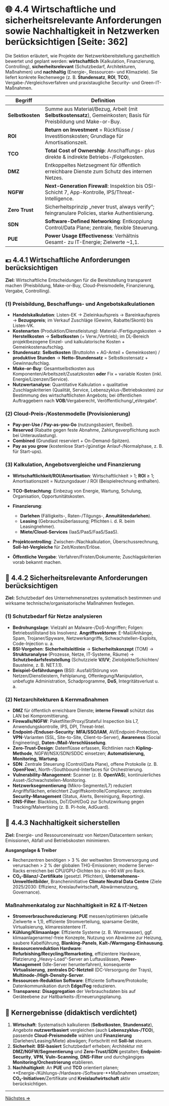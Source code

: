 # 🌐 4.4 Wirtschaftliche und sicherheitsrelevante Anforderungen sowie Nachhaltigkeit in Netzwerken berücksichtigen [Seite: 362]

Die Sektion erläutert, wie Projekte der Netzwerkbereitstellung ganzheitlich bewertet und geplant werden: **wirtschaftlich** (Kalkulation, Finanzierung, Controlling), **sicherheitsrelevant** (Schutzbedarf, Architekturen, Maßnahmen) und **nachhaltig** (Energie-, Ressourcen- und Klimaziele). Sie liefert konkrete Rechenwege (z. B. **Stundensatz**, **ROI**, **TCO**), Vergabe-/Vergleichsverfahren und praxistaugliche Security- und Green-IT-Maßnahmen. 

| Begriff          | Definition                                                                                                          |
| ---------------- | ------------------------------------------------------------------------------------------------------------------- |
| **Selbstkosten** | Summe aus Material/Bezug, Arbeit (mit **Selbstkostensatz**), Gemeinkosten; Basis für Preisbildung und Make-or-Buy.  |
| **ROI**          | **Return on Investment** = Rückflüsse / Investitionskosten; Grundlage für Amortisationszeit.                        |
| **TCO**          | **Total Cost of Ownership**: Anschaffungs- plus direkte & indirekte Betriebs-/Folgekosten.                          |
| **DMZ**          | Entkoppeltes Netzsegment für öffentlich erreichbare Dienste zum Schutz des internen Netzes.                         |
| **NGFW**         | **Next-Generation Firewall**: Inspektion bis OSI-Schicht 7, App-Kontrolle, IPS/Threat-Intelligence.                 |
| **Zero Trust**   | Sicherheitsprinzip „never trust, always verify“; feingranulare Policies, starke Authentisierung.                    |
| **SDN**          | **Software-Defined Networking**: Entkopplung Control/Data Plane; zentrale, flexible Steuerung.                      |
| **PUE**          | **Power Usage Effectiveness**: Verhältnis Gesamt- zu IT-Energie; Zielwerte ~1,1.                                    |

## 💶 4.4.1 Wirtschaftliche Anforderungen berücksichtigen

**Ziel:** Wirtschaftliche Entscheidungen für die Bereitstellung transparent machen (Preisbildung, Make-or-Buy, Cloud-Preismodelle, Finanzierung, Vergabe, Controlling). 

### (1) Preisbildung, Beschaffungs- und Angebotskalkulationen

* **Handelskalkulation**: Listen-EK → Zieleinkaufspreis → Bareinkaufspreis → **Bezugspreis**; im Verkauf Zuschläge (Gewinn, Rabatte/Skonti) bis Listen-VK. 
* **Kostenarten** (Produktion/Dienstleistung): Material-/Fertigungskosten → **Herstellkosten** → **Selbstkosten** (+ Verw./Vertrieb); im DL-Bereich projektbezogene Einzel- und kalkulatorische Kosten + Gemeinkostenaufschlag. 
* **Stundensatz**: **Selbstkosten** (Bruttolohn + AG-Anteil + Gemeinkosten) / **produktive Stunden** → **Netto-Stundensatz** = Selbstkostensatz + Gewinnaufschlag. 
* **Make-or-Buy**: Gesamtselbstkosten aus Komponenten/Arbeitszeit/Zusatzkosten **oder** Fix + variable Kosten (inkl. Energie/Lizenzen/Service). 
* **Nutzwertanalyse**: Quantitative Kalkulation + qualitative Zuschlagskriterien (Qualität, Service, Lebenszyklus-/Betriebskosten) zur Bestimmung des wirtschaftlichsten Angebots; bei öffentlichen Auftraggebern nach **VOB**/Vergabe­recht, Veröffentlichung/„eVergabe“.

### (2) Cloud-Preis-/Kostenmodelle (Provisionierung)

* **Pay-per-Use / Pay-as-you-Go** (nutzungsbasiert, flexibel).
* **Reserved** (Rabatte gegen feste Abnahme, Zahlungsverpflichtung auch bei Unterauslastung).
* **Combined** (Grundlast reserviert + On-Demand-Spitzen).
* **Pay as you grow** (kostenlose Start-/günstige Anlauf-/Normalphase, z. B. für Start-ups). 

### (3) Kalkulation, Angebotsvergleiche und Finanzierung

* **Wirtschaftlichkeit/ROI/Amortisation**: Wirtschaftlichkeit > 1; **ROI** ≥ 1; Amortisationszeit = Nutzungsdauer / ROI (Beispielrechnung enthalten). 
* **TCO-Betrachtung**: Einbezug von Energie, Wartung, Schulung, Organisation, Opportunitätskosten. 
* **Finanzierung**:

  * **Darlehen** (Fälligkeits-, Raten-/Tilgungs-, **Annuitätendarlehen**).
  * **Leasing** (Gebrauchsüberlassung; Pflichten i. d. R. beim Leasingnehmer).
  * **Miete/Cloud-Services** (IaaS/PaaS/FaaS/SaaS). 
* **Projektcontrolling**: Zwischen-/Nachkalkulation, Überschussrechnung, **Soll-Ist-Vergleiche** für Zeit/Kosten/Erlöse. 
* **Öffentliche Vergabe**: Verfahren/Fristen/Dokumente; Zuschlagskriterien vorab bekannt machen. 

## 🔐 4.4.2 Sicherheitsrelevante Anforderungen berücksichtigen

**Ziel:** Schutzbedarf des Unternehmensnetzes systematisch bestimmen und wirksame technische/organisatorische Maßnahmen festlegen. 

### (1) Schutzbedarf für Netze analysieren

* **Bedrohungslage**: Vielzahl an Malware-/DoS-Angriffen; Folgen: Betriebsstillstand bis Insolvenz. **Angriffsvektoren**: E-Mail/Anhänge, Spam, Trojaner/Spyware, Netzwerkangriffe, Schwachstellen-Exploits, Code-Injection u. a. 
* **BSI-Vorgehen**: **Sicherheitsleitlinie** → **Sicherheitskonzept** (TOM) → **Strukturanalyse** (Prozesse, Netze, IT-Systeme, Räume) → **Schutzbedarfsfeststellung** (Schutzziele **V/I/V**; Zielobjekte/Schichten/ Bausteine, z. B. NET.1.1). 
* **Beispiel-Gefährdungen** (BSI): Ausfall/Störung von Netzen/Dienstleistern, Fehlplanung, Offenlegung/Manipulation, unbefugte Administration, Schadprogramme, **DoS**, Integritätsverlust u. a. 

### (2) Netzarchitekturen & Kernmaßnahmen

* **DMZ** für öffentlich erreichbare Dienste; **interne Firewall** schützt das LAN bei Kompromittierung. 
* **Firewalls/NGFW**: Paketfilter/Proxy/Stateful Inspection bis L7, Anwendungskontrolle, IPS, DPI, Threat-Intel. 
* **Endpoint-/Enduser-Security**: **MFA/SSO/IAM**, AV/Endpoint-Protection, **VPN**-Varianten (SSL, Site-to-Site, Client-to-Server), **Awareness** (Social Engineering), **Daten-/Mail-Verschlüsselung**. 
* **Zero-Trust-Design**: Datenflüsse erfassen, Richtlinien nach **Kipling-Methode**, NGFW/NSX/SDN/SDDC einsetzen; **Automatisierung, Monitoring, Wartung**. 
* **SDN**: Zentrale Steuerung (Control/Data Plane), offene Protokolle (z. B. **OpenFlow**), North-/Southbound-Interfaces für Orchestrierung. 
* **Vulnerability-Management**: Scanner (z. B. **OpenVAS**), kontinuierliches Asset-/Schwachstellen-Monitoring. 
* **Netzwerksegmentierung** (Mikro-Segmente/L7) reduziert Angriffsflächen, erleichtert Zugriffskontrolle/Compliance; zentrales **Security-Management** (Status, Alerts, Bereinigung, Reporting). 
* **DNS-Filter**: Blacklists, DoT/DoH/DoQ zur Schutzwirkung gegen Tracking/Malvertising (z. B. Pi-hole, AdGuard). 

## 🌱 4.4.3 Nachhaltigkeit sicherstellen

**Ziel:** Energie- und Ressourceneinsatz von Netzen/Datacentern senken; Emissionen, Abfall und Betriebskosten minimieren. 

**Ausgangslage & Treiber**

* Rechenzentren benötigen > 3 % der weltweiten Stromversorgung und verursachen > 2 % der globalen THG-Emissionen; moderne Server-Racks erreichen bei CPU/GPU-Dichten bis zu ~90 kW pro Rack. 
* **CO₂-Bilanz/-Zertifikate** (gesetzl. Pflichten), **Unternehmens-Umweltleitbilder**, Brancheninitiative **Climate Neutral Data Centre** (Ziele 2025/2030: Effizienz, Kreislaufwirtschaft, Abwärmenutzung, Governance). 

### Maßnahmenkatalog zur Nachhaltigkeit in RZ & IT-Netzen

* **Stromverbrauchsreduzierung**: **PUE** messen/optimieren (aktuelle Zielwerte ≈ 1,1), effiziente Stromverteilung, sparsame Geräte, Virtualisierung, klimaresistentere IT. 
* **Kühlung/Klimaanlage**: Effiziente Systeme (z. B. Warmwasser), ggf. klimaanlagenarme/-freie Konzepte, Nutzung von Abwärme zur Heizung, saubere Kabelführung, **Blanking-Panels**, **Kalt-/Warmgang-Einhausung**. 
* **Ressourcenreduktion Hardware**: **Refurbishing/Recycling/Remarketing**, effizientere Hardware, Platzierung „Heavy-Load“-Server an Luftauslässen, **Power-Management** (Idle-Server herunterfahren), konsequente **Virtualisierung**, **zentrales DC-Netzteil** (DC-Versorgung der Trays), **Multinode-/High-Density-Server**. 
* **Ressourcen-Reduktion Software**: Effiziente Software/Protokolle; Datenkommunikation durch **Edge/Fog** reduzieren. 
* **Transparenz**: **Disaggregation** der Verbrauchsdaten bis auf Geräteebene zur Haltbarkeits-/Erneuerungsplanung. 

## 🎯 Kernergebnisse (didaktisch verdichtet)

1. **Wirtschaft**: Systematisch kalkulieren (**Selbstkosten**, **Stundensatz**), Angebote **nutzwertbasiert** vergleichen (auch **Lebenszyklus-/TCO**), passende **Cloud-Preismodelle** wählen und **Finanzierung** (Darlehen/Leasing/Miete) abwägen; Fortschritt mit **Soll-Ist** steuern.
2. **Sicherheit**: **BSI-basiert** Schutzbedarf erheben; Architektur mit **DMZ/NGFW/Segmentierung** und **Zero-Trust/SDN** gestalten; **Endpoint-Security**, **VPN**, **Vuln-Scanning**, **DNS-Filter** und durchgängiges **Monitoring/Orchestrierung** etablieren.
3. **Nachhaltigkeit**: An **PUE** und **TCO** orientiert planen; **Energie-/Kühlungs-/Hardware-/Software-**Maßnahmen umsetzen; **CO₂-Initiativen**/Zertifikate und **Kreislaufwirtschaft** aktiv berücksichtigen.

---

[Nächstes => ](./4.4.1_Wirtschaftliche_Anforderungen_beruecksichtigen.md)